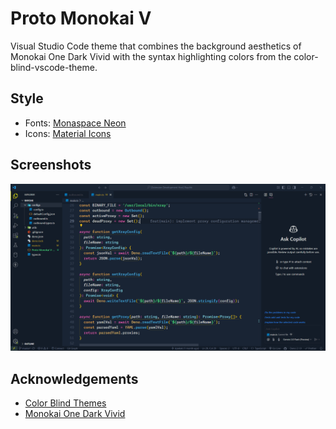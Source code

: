# Proto Monokai V

Visual Studio Code theme that combines the background aesthetics of Monokai One Dark Vivid with the syntax highlighting colors from the color-blind-vscode-theme.

## Style

- Fonts: [Monaspace Neon](https://github.com/githubnext/monaspace)
- Icons: [Material Icons](https://marketplace.visualstudio.com/items?itemName=PKief.material-icon-theme)

## Screenshots

![](screenshot.png)

## Acknowledgements

- [Color Blind Themes](https://github.com/goofygoobers/color-blind-vscode-theme)
- [Monokai One Dark Vivid](https://github.com/AshPowell/monokai-one-dark-vivid)
